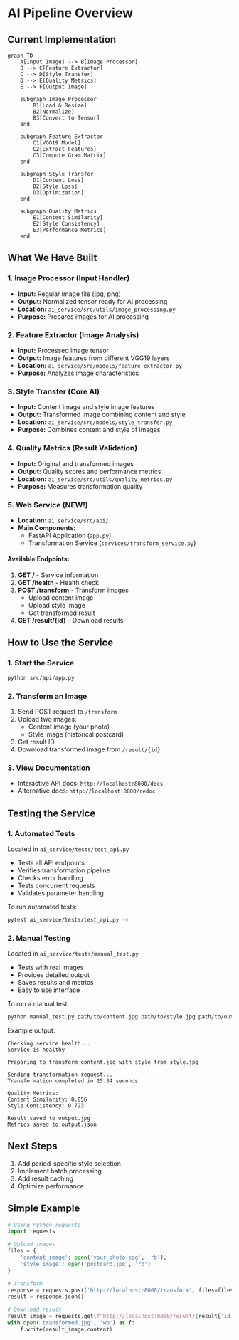 # AI Pipeline Overview

## Current Implementation

```mermaid
graph TD
    A[Input Image] --> B[Image Processor]
    B --> C[Feature Extractor]
    C --> D[Style Transfer]
    D --> E[Quality Metrics]
    E --> F[Output Image]

    subgraph Image Processor
        B1[Load & Resize]
        B2[Normalize]
        B3[Convert to Tensor]
    end

    subgraph Feature Extractor
        C1[VGG19 Model]
        C2[Extract Features]
        C3[Compute Gram Matrix]
    end

    subgraph Style Transfer
        D1[Content Loss]
        D2[Style Loss]
        D3[Optimization]
    end

    subgraph Quality Metrics
        E1[Content Similarity]
        E2[Style Consistency]
        E3[Performance Metrics]
    end
```

## What We Have Built

### 1. Image Processor (Input Handler)
- **Input:** Regular image file (jpg, png)
- **Output:** Normalized tensor ready for AI processing
- **Location:** `ai_service/src/utils/image_processing.py`
- **Purpose:** Prepares images for AI processing

### 2. Feature Extractor (Image Analysis)
- **Input:** Processed image tensor
- **Output:** Image features from different VGG19 layers
- **Location:** `ai_service/src/models/feature_extractor.py`
- **Purpose:** Analyzes image characteristics

### 3. Style Transfer (Core AI)
- **Input:** Content image and style image features
- **Output:** Transformed image combining content and style
- **Location:** `ai_service/src/models/style_transfer.py`
- **Purpose:** Combines content and style of images

### 4. Quality Metrics (Result Validation)
- **Input:** Original and transformed images
- **Output:** Quality scores and performance metrics
- **Location:** `ai_service/src/utils/quality_metrics.py`
- **Purpose:** Measures transformation quality

### 5. Web Service (NEW!)
- **Location:** `ai_service/src/api/`
- **Main Components:**
  - FastAPI Application (`app.py`)
  - Transformation Service (`services/transform_service.py`)

#### Available Endpoints:
1. **GET /** - Service information
2. **GET /health** - Health check
3. **POST /transform** - Transform images
   - Upload content image
   - Upload style image
   - Get transformed result
4. **GET /result/{id}** - Download results

## How to Use the Service

### 1. Start the Service
```bash
python src/api/app.py
```

### 2. Transform an Image
1. Send POST request to `/transform`
2. Upload two images:
   - Content image (your photo)
   - Style image (historical postcard)
3. Get result ID
4. Download transformed image from `/result/{id}`

### 3. View Documentation
- Interactive API docs: `http://localhost:8000/docs`
- Alternative docs: `http://localhost:8000/redoc`

## Testing the Service

### 1. Automated Tests
Located in `ai_service/tests/test_api.py`
- Tests all API endpoints
- Verifies transformation pipeline
- Checks error handling
- Tests concurrent requests
- Validates parameter handling

To run automated tests:
```bash
pytest ai_service/tests/test_api.py -v
```

### 2. Manual Testing
Located in `ai_service/tests/manual_test.py`
- Tests with real images
- Provides detailed output
- Saves results and metrics
- Easy to use interface

To run a manual test:
```bash
python manual_test.py path/to/content.jpg path/to/style.jpg path/to/output.jpg
```

Example output:
```
Checking service health...
Service is healthy

Preparing to transform content.jpg with style from style.jpg

Sending transformation request...
Transformation completed in 25.34 seconds

Quality Metrics:
Content Similarity: 0.856
Style Consistency: 0.723

Result saved to output.jpg
Metrics saved to output.json
```

## Next Steps
1. Add period-specific style selection
2. Implement batch processing
3. Add result caching
4. Optimize performance

## Simple Example
```python
# Using Python requests
import requests

# Upload images
files = {
    'content_image': open('your_photo.jpg', 'rb'),
    'style_image': open('postcard.jpg', 'rb')
}

# Transform
response = requests.post('http://localhost:8000/transform', files=files)
result = response.json()

# Download result
result_image = requests.get(f"http://localhost:8000/result/{result['id']}")
with open('transformed.jpg', 'wb') as f:
    f.write(result_image.content)
```
